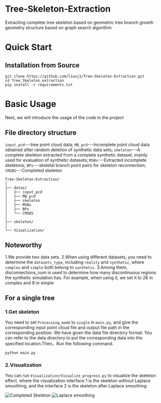 # Tree-Skeleton-Extraction
Extracting complete tree skeleton based on geometric tree branch growth geometry structure based on graph search algorithm
# Quick Start
## Installation from Source
   ```
git clone https://github.com/liuxj1/Tree-Skeleton-Extraction.git
cd Tree_Skeleton_extraction
pip install -r requirements.txt
   ```
# Basic Usage
Next, we will introduce the usage of the code in the project
## File directory structure
`input_pcd`---tree point cloud data; `MB_pcd`---Incomplete point cloud data obtained after random deletion of synthetic data sets; `skeleton`---A complete skeleton extracted from a complete synthetic dataset, mainly used for evaluation of synthetic datasets; `MSBs`---Extracted incomplete skeletons; `BPs`---skeletal branch point pairs for skeleton reconnection; `CMSBS`---Completed skeleton
```
Tree-Skeleton-Extraction/
│
├── datas/
│   ├── input_pcd
│   ├── MB_pcd
│   ├── skeleton
│   ├── MSBs
│   ├── BPs
│   └── CMSBS
│
├── skeleton/
│
└── Visualization/
```
## Noteworthy
1.We provide two data sets.
2.When using different datasets, you need to determine the `datasets_type`, including `reality` and `synthetic`, where `complex` and `simple` both belong to `synthetic`.
3.Among them, disconnections_num is used to determine how many discontinuous regions the synthetic simulation has. For example, when using it, we set it to 28 in complex and 8 in simple
## For a single tree
### 1.Get skeleton
You need to set `Processing_mode` to `single` in `main.py`, and give the corresponding input point cloud file and output file path in the corresponding position.
We have given the data file directory format. You can refer to the data directory to put the corresponding data into the specified location.Then，Run the following command.
   ```
python main.py
   ```
### 2.Visualization
You can run `Visualization/Visualize_progress.py` to visualize the skeleton effect, where the visualization interface 1 is the skeleton without Laplace smoothing, and the interface 2 is the skeleton after Laplace smoothing.

![Completed Skeleton](https://github.com/liuxj1/Tree-Skeleton-Extraction/process_files/1.png)
![Laplace smoothing](https://github.com/liuxj1/Tree-Skeleton-Extraction/process_files/2.png)
